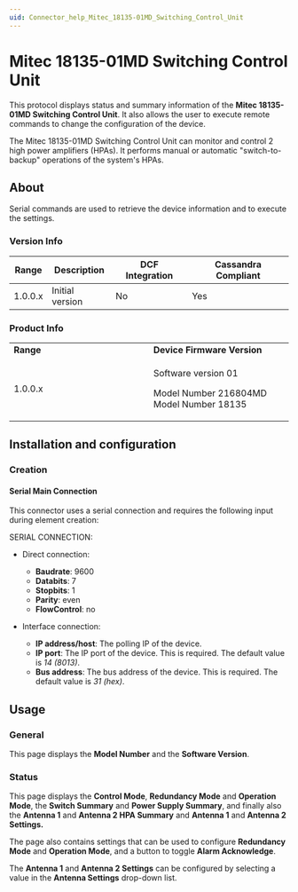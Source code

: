 ```yaml
---
uid: Connector_help_Mitec_18135-01MD_Switching_Control_Unit
---
```


# Mitec 18135-01MD Switching Control Unit

This protocol displays status and summary information of the **Mitec 18135-01MD Switching Control Unit**. It also allows the user to execute remote commands to change the configuration of the device.

The Mitec 18135-01MD Switching Control Unit can monitor and control 2 high power amplifiers (HPAs). It performs manual or automatic "switch-to-backup" operations of the system's HPAs.

## About

Serial commands are used to retrieve the device information and to execute the settings.

### Version Info

| **Range** | **Description** | **DCF Integration** | **Cassandra Compliant** |
|------------------|-----------------|---------------------|-------------------------|
| 1.0.0.x          | Initial version | No                  | Yes                     |

### Product Info

<table>
<colgroup>
<col style="width: 50%" />
<col style="width: 50%" />
</colgroup>
<tbody>
<tr class="odd">
<td><strong>Range</strong></td>
<td><strong>Device Firmware Version</strong></td>
</tr>
<tr class="even">
<td>1.0.0.x</td>
<td><p>Software version 01</p>
<p>Model Number 216804MD Model Number 18135</p></td>
</tr>
</tbody>
</table>

## Installation and configuration

### Creation

#### Serial Main Connection

This connector uses a serial connection and requires the following input during element creation:

SERIAL CONNECTION:

- Direct connection:

  - **Baudrate**: 9600
  - **Databits**: 7
  - **Stopbits**: 1
  - **Parity**: even
  - **FlowControl**: no

- Interface connection:

  - **IP address/host**: The polling IP of the device.
  - **IP port**: The IP port of the device. This is required. The default value is *14* *(8013)*.
  - **Bus address**: The bus address of the device. This is required. The default value is *31 (hex)*.

## Usage

### General

This page displays the **Model Number** and the **Software Version**.

### Status

This page displays the **Control Mode**, **Redundancy Mode** and **Operation Mode**, the **Switch Summary** and **Power Supply Summary**, and finally also the **Antenna 1** and **Antenna 2 HPA Summary** and **Antenna 1** and **Antenna 2 Settings.**

The page also contains settings that can be used to configure **Redundancy Mode** and **Operation Mode**, and a button to toggle **Alarm Acknowledge**.

The **Antenna 1** and **Antenna 2 Settings** can be configured by selecting a value in the **Antenna Settings** drop-down list.
